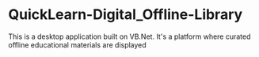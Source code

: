 # QuickLearn-Digital_Offline-Library
This is a desktop application built on VB.Net. It's a platform where curated offline educational materials are displayed
